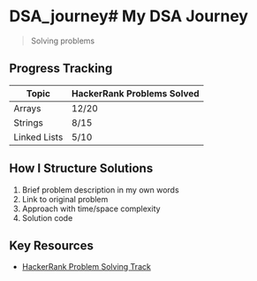 # DSA_journey# My DSA Journey
> Solving problems

## Progress Tracking
| **Topic**       | **HackerRank Problems Solved** |  
|-----------------|--------------------------------|  
| Arrays          | 12/20                          |  
| Strings         | 8/15                           |  
| Linked Lists    | 5/10                           |  

## How I Structure Solutions
1. Brief problem description in my own words  
2. Link to original problem  
3. Approach with time/space complexity  
4. Solution code  

## Key Resources
- [HackerRank Problem Solving Track](https://www.hackerrank.com/domains/data-structures)
